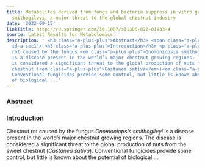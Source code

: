 ```yaml
---
title: Metabolites derived from fungi and bacteria suppress in vitro growth of Gnomoniopsis
  smithogilvyi, a major threat to the global chestnut industry
date: '2022-09-15'
linkTitle: http://rd.springer.com/10.1007/s11306-022-01933-4
source: Latest Results for Metabolomics
description: ' <h3 class="a-plus-plus">Abstract</h3> <span class="a-plus-plus abstract-section
  id-a-sec1"> <h3 class="a-plus-plus">Introduction</h3> <p class="a-plus-plus">Chestnut
  rot caused by the fungus <em class="a-plus-plus">Gnomoniopsis smithogilvyi</em>
  is a disease present in the world’s major chestnut growing regions. The disease
  is considered a significant threat to the global production of nuts from the sweet
  chestnut (<em class="a-plus-plus">Castanea sativa</em>)<em class="a-plus-plus">.</em>
  Conventional fungicides provide some control, but little is known about the potential
  of biological ...'
---
```

 <h3 class="a-plus-plus">Abstract</h3> <span class="a-plus-plus abstract-section id-a-sec1"> <h3 class="a-plus-plus">Introduction</h3> <p class="a-plus-plus">Chestnut rot caused by the fungus <em class="a-plus-plus">Gnomoniopsis smithogilvyi</em> is a disease present in the world’s major chestnut growing regions. The disease is considered a significant threat to the global production of nuts from the sweet chestnut (<em class="a-plus-plus">Castanea sativa</em>)<em class="a-plus-plus">.</em> Conventional fungicides provide some control, but little is known about the potential of biological ...